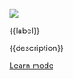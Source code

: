 
<div class="content-card">

![]({{icon}})

<p class="content-card-label">{{label}}</p>

<p class="content-card-description">{{description}}</p>

<a class="content-card-link" href="{{link}}">Learn mode</a>

</div>